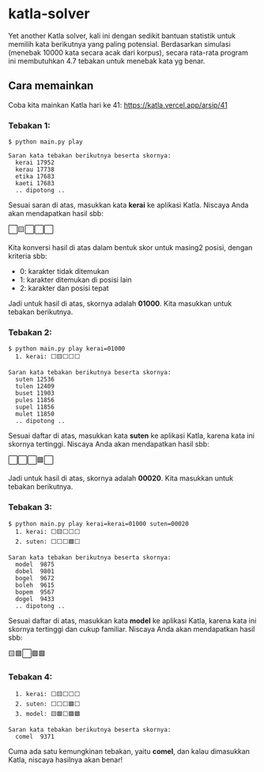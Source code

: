 # katla-solver

Yet another Katla solver, kali ini dengan sedikit bantuan statistik untuk memilih kata berikutnya yang paling potensial. Berdasarkan simulasi (menebak 10000 kata secara acak dari korpus), secara rata-rata program ini membutuhkan 4.7 tebakan untuk menebak kata yg benar.

## Cara memainkan

Coba kita mainkan Katla hari ke 41: https://katla.vercel.app/arsip/41

### Tebakan 1:

```
$ python main.py play

Saran kata tebakan berikutnya beserta skornya:
  kerai 17952
  kerau 17738
  etika 17683
  kaeti 17683
  .. dipotong ..
```

Sesuai saran di atas, masukkan kata **kerai** ke aplikasi Katla. Niscaya Anda akan mendapatkan hasil sbb:

⬜️🟨⬜️⬜️⬜️

Kita konversi hasil di atas dalam bentuk skor untuk masing2 posisi, dengan kriteria sbb:

- 0: karakter tidak ditemukan
- 1: karakter ditemukan di posisi lain
- 2: karakter dan posisi tepat

Jadi untuk hasil di atas, skornya adalah **01000**. Kita masukkan untuk tebakan berikutnya.

### Tebakan 2:

```
$ python main.py play kerai=01000
  1. kerai: ⬜️🟨⬜️⬜️⬜️

Saran kata tebakan berikutnya beserta skornya:
  suten 12536
  tulen 12409
  buset 11903
  pules 11856
  supel 11856
  mulet 11850
  .. dipotong ..
```

Sesuai daftar di atas, masukkan kata **suten** ke aplikasi Katla, karena kata ini skornya tertinggi. Niscaya Anda akan mendapatkan hasil sbb:

⬜️⬜️⬜️🟩⬜️

Jadi untuk hasil di atas, skornya adalah **00020**. Kita masukkan untuk tebakan berikutnya.

### Tebakan 3:

```
$ python main.py play kerai=kerai=01000 suten=00020
  1. kerai: ⬜️🟨⬜️⬜️⬜️
  2. suten: ⬜️⬜️⬜️🟩⬜️

Saran kata tebakan berikutnya beserta skornya:
  model  9875
  dobel  9801
  bogel  9672
  boleh  9615
  bopem  9567
  dogel  9433
  .. dipotong ..
```

Sesuai daftar di atas, masukkan kata **model** ke aplikasi Katla, karena kata ini skornya tertinggi dan cukup familiar. Niscaya Anda akan mendapatkan hasil sbb:

🟨🟩⬜️🟩🟩

### Tebakan 4:

```
  1. kerai: ⬜️🟨⬜️⬜️⬜️
  2. suten: ⬜️⬜️⬜️🟩⬜️
  3. model: 🟨🟩⬜️🟩🟩

Saran kata tebakan berikutnya beserta skornya:
  comel  9371
```

Cuma ada satu kemungkinan tebakan, yaitu **comel**, dan kalau dimasukkan Katla, niscaya hasilnya akan benar!
